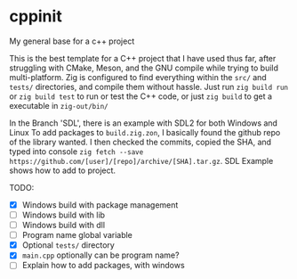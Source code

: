 # cppinit
My general base for a c++ project

This is the best template for a C++ project that I have used thus far, after struggling with CMake, Meson, and the GNU compile while trying to build multi-platform. Zig is configured to find everything within the `src/` and `tests/` directories, and compile them without hassle. Just run `zig build run` or `zig build test` to run or test the C++ code, or just `zig build` to get a executable in `zig-out/bin/`

In the Branch 'SDL', there is an example with SDL2 for both Windows and Linux
To add packages to `build.zig.zon`, I basically found the github repo of the library wanted. I then checked the commits, copied the SHA, and typed into console `zig fetch --save https://github.com/[user]/[repo]/archive/[SHA].tar.gz`. SDL Example shows how to add to project. 

TODO:
- [x] Windows build with package management
- [ ] Windows build with lib
- [ ] Windows build with dll
- [ ] Program name global variable
- [x] Optional `tests/` directory
- [x] `main.cpp` optionally can be program name?
- [ ] Explain how to add packages, with windows
